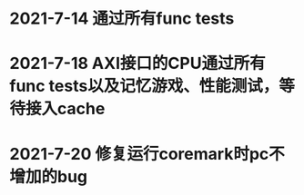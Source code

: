 # 2021-7-14 通过所有func tests
# 2021-7-18 AXI接口的CPU通过所有func tests以及记忆游戏、性能测试，等待接入cache
# 2021-7-20 修复运行coremark时pc不增加的bug